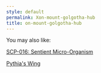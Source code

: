 ```yaml
---
style: default
permalink: Xon-mount-golgotha-hub
title: on-mount-golgotha-hub
---
```

You may also like:

[SCP-016: Sentient Micro-Organism](http://scp-wiki.net/scp-016)

[Pythia's Wing](http://scp-wiki.net/pythia-s-wing)
